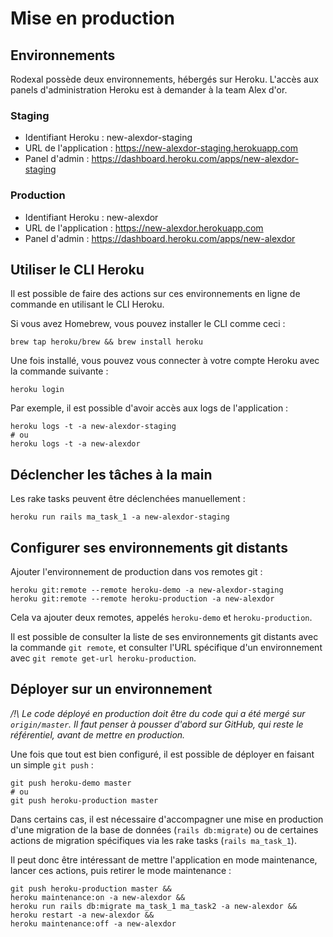 # Mise en production

## Environnements

Rodexal possède deux environnements, hébergés sur Heroku. L'accès aux panels d'administration Heroku est à demander à la team Alex d'or.

### Staging
- Identifiant Heroku : new-alexdor-staging
- URL de l'application : https://new-alexdor-staging.herokuapp.com
- Panel d'admin : https://dashboard.heroku.com/apps/new-alexdor-staging

### Production
- Identifiant Heroku : new-alexdor
- URL de l'application : https://new-alexdor.herokuapp.com
- Panel d'admin : https://dashboard.heroku.com/apps/new-alexdor

## Utiliser le CLI Heroku

Il est possible de faire des actions sur ces environnements en ligne de commande en utilisant le CLI Heroku.

Si vous avez Homebrew, vous pouvez installer le CLI comme ceci :

```shell script
brew tap heroku/brew && brew install heroku
```

Une fois installé, vous pouvez vous connecter à votre compte Heroku avec la commande suivante :

```shell script
heroku login
```

Par exemple, il est possible d'avoir accès aux logs de l'application :

```shell script
heroku logs -t -a new-alexdor-staging
# ou
heroku logs -t -a new-alexdor
```

## Déclencher les tâches à la main

Les rake tasks peuvent être déclenchées manuellement :

```shell script
heroku run rails ma_task_1 -a new-alexdor-staging
```

## Configurer ses environnements git distants

Ajouter l'environnement de production dans vos remotes git :

```shell script
heroku git:remote --remote heroku-demo -a new-alexdor-staging
heroku git:remote --remote heroku-production -a new-alexdor
```

Cela va ajouter deux remotes, appelés `heroku-demo` et `heroku-production`.

Il est possible de consulter la liste de ses environnements git distants avec la commande `git remote`, et consulter l'URL spécifique d'un environnement avec `git remote get-url heroku-production`.

## Déployer sur un environnement

_/!\ Le code déployé en production doit être du code qui a été mergé sur `origin/master`. Il faut penser à pousser d'abord sur GitHub, qui reste le référentiel, avant de mettre en production._

Une fois que tout est bien configuré, il est possible de déployer en faisant un simple `git push` :

```shell script
git push heroku-demo master
# ou
git push heroku-production master
```

Dans certains cas, il est nécessaire d'accompagner une mise en production d'une migration de la base de données (`rails db:migrate`) ou de certaines actions de migration spécifiques via les rake tasks (`rails ma_task_1`).

Il peut donc être intéressant de mettre l'application en mode maintenance, lancer ces actions, puis retirer le mode maintenance :

```shell script
git push heroku-production master && 
heroku maintenance:on -a new-alexdor && 
heroku run rails db:migrate ma_task_1 ma_task2 -a new-alexdor && 
heroku restart -a new-alexdor && 
heroku maintenance:off -a new-alexdor
```
